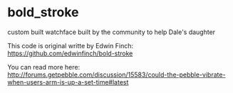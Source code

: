 bold_stroke
===========

custom built watchface built by the community to help Dale's daughter

This code is original writte by Edwin Finch: https://github.com/edwinfinch/bold-stroke

You can read more here: http://forums.getpebble.com/discussion/15583/could-the-pebble-vibrate-when-users-arm-is-up-a-set-time#latest

